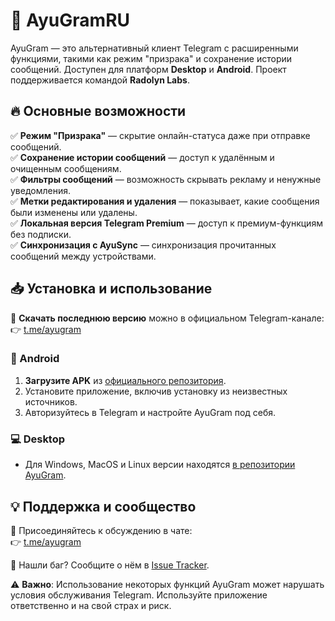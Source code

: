 # 🚀 AyuGramRU

AyuGram — это альтернативный клиент Telegram с расширенными функциями, такими как режим "призрака" и сохранение истории сообщений. Доступен для платформ **Desktop** и **Android**. Проект поддерживается командой **Radolyn Labs**.

## 🔥 Основные возможности

✅ **Режим "Призрака"** — скрытие онлайн-статуса даже при отправке сообщений.  
✅ **Сохранение истории сообщений** — доступ к удалённым и очищенным сообщениям.  
✅ **Фильтры сообщений** — возможность скрывать рекламу и ненужные уведомления.  
✅ **Метки редактирования и удаления** — показывает, какие сообщения были изменены или удалены.  
✅ **Локальная версия Telegram Premium** — доступ к премиум-функциям без подписки.  
✅ **Синхронизация с AyuSync** — синхронизация прочитанных сообщений между устройствами.  

## 📥 Установка и использование

📌 **Скачать последнюю версию** можно в официальном Telegram-канале:  
👉 [t.me/ayugram](https://t.me/ayugram)

### 📲 Android
1. **Загрузите APK** из [официального репозитория](https://github.com/AyuGram/AyuGram4A/releases).
2. Установите приложение, включив установку из неизвестных источников.
3. Авторизуйтесь в Telegram и настройте AyuGram под себя.

### 💻 Desktop
- Для Windows, MacOS и Linux версии находятся [в репозитории AyuGram](https://github.com/AyuGram/AyuGram4A/releases).

## 💡 Поддержка и сообщество

🤝 Присоединяйтесь к обсуждению в чате:  
👉 [t.me/ayugram](https://t.me/ayugram)

🐛 Нашли баг? Сообщите о нём в [Issue Tracker](https://github.com/AyuGram/AyuGram4A/issues).

⚠️ **Важно**: Использование некоторых функций AyuGram может нарушать условия обслуживания Telegram. Используйте приложение ответственно и на свой страх и риск.
